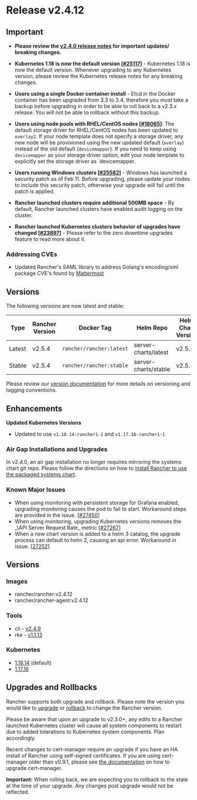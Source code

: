 # Release v2.4.12

## Important

- **Please review the [v2.4.0 release notes](https://github.com/rancher/rancher/releases/tag/v2.4.0) for important updates/ breaking changes.**

* **Kubernetes 1.18 is now the default version [[#25117](https://github.com/rancher/rancher/issues/25117)]** - Kubernetes 1.18 is now the default version. Whenever upgrading to any Kubernetes version, please review the Kubernetes release notes for any breaking changes. 

- **Users using a single Docker container install** - Etcd in the Docker container has been upgraded from 3.3 to 3.4, therefore you *must* take a backup before upgrading in order to be able to roll back to a v2.3.x release. You will not be able to rollback without this backup. 
 
- **Users using node pools with RHEL/CentOS nodes [[#18065](https://github.com/rancher/rancher/issues/18065)]**: The default storage driver for RHEL/CentOS nodes has been updated to `overlay2`. If your node template does not specify a storage driver, any new node will be provisioned using the new updated default (`overlay`) instead of the old default (`devicemapper`). If you need to keep using `devicemapper` as your storage driver option, edit your node template to explicitly set the storage driver as `devicemapper. 

- **Users running Windows clusters [[#25582](https://github.com/rancher/rancher/issues/25582)]** - Windows has launched a security patch as of Feb 11. Before upgrading, please update your nodes to include this security patch, otherwise your upgrade will fail until the patch is applied. 
 
- **Rancher launched clusters require additional 500MB space** - By default, Rancher launched clusters have enabled audit logging on the cluster. 

- **Rancher launched Kubernetes clusters behavior of upgrades have changed [[#23897](https://github.com/rancher/rancher/issues/23897)]** - Please refer to the zero downtime upgrades feature to read more about it. 

### Addressing CVEs

- Updated Rancher's SAML library to address Golang's encoding/xml package CVE's found by [Mattermost](https://mattermost.com/blog/coordinated-disclosure-go-xml-vulnerabilities/)

## Versions

The following versions are now latest and stable:

 |Type | Rancher Version | Docker Tag |Helm Repo| Helm Chart Version |
 |---|---|---|---|---|
 | Latest | v2.5.4 | `rancher/rancher:latest` | server-charts/latest |v2.5.4 |
 | Stable | v2.5.4 | `rancher/rancher:stable` | server-charts/stable | v2.5.4 | 

Please review our [version documentation](https://rancher.com/docs/rancher/v2.x/en/installation/server-tags/) for more details on versioning and tagging conventions.

## Enhancements 

**Updated Kubernetes Versions**
- Updated to use `v1.18.14-rancher1-1` and `v1.17.16-rancher1-1`

### Air Gap Installations and Upgrades

In v2.4.0, an air gap installation no longer requires mirroring the systems chart git repo. Please follow the directions on how to [install Rancher to use the packaged systems chart](https://rancher.com/docs/rancher/v2.x/en/installation/air-gap/install-rancher).

### Known Major Issues

- When using monitoring with persistent storage for Grafana enabled, upgrading monitoring causes the pod to fail to start. Workaround steps are provided in the issue. [[#27450](https://github.com/rancher/rancher/issues/27450)]
- When using monitoring, upgrading Kubernetes versions removes the _\API Server Request Rate\_ metric [[#27267](https://github.com/rancher/rancher/issues/27267)]
- When a new chart version is added to a helm 3 catalog, the upgrade process can default to helm 2, causing an api error. Workaround in issue. [[27252](https://github.com/rancher/rancher/issues/27252)]

## Versions

### Images
- rancher/rancher:v2.4.12
- rancher/rancher-agent:v2.4.12

### Tools

- cli - [v2.4.9](https://github.com/rancher/cli/releases/tag/v2.4.9)
- rke - [v1.1.13](https://github.com/rancher/rke/releases/tag/v1.1.13)

### Kubernetes

- [1.18.14](https://github.com/rancher/hyperkube/releases/tag/v1.18.14-rancher1) (default)
- [1.17.16](https://github.com/rancher/hyperkube/releases/tag/v1.17.16-rancher1)

## Upgrades and Rollbacks

Rancher supports both upgrade and rollback. Please note the version you would like to [upgrade](https://rancher.com/docs/rancher/v2.x/en/upgrades/) or [rollback](https://rancher.com/docs/rancher/v2.x/en/backups/rollbacks/) to change the Rancher version.

Please be aware that upon an upgrade to v2.3.0+, any edits to a Rancher launched Kubernetes cluster will cause all system components to restart due to added tolerations to Kubernetes system components. Plan accordingly.

Recent changes to cert-manager require an upgrade if you have an HA install of Rancher using self-signed certificates. If you are using cert-manager older than v0.9.1, please see [the documentation](https://rancher.com/docs/rancher/v2.x/en/installation/options/upgrading-cert-manager/) on how to upgrade cert-manager.

**Important:** When rolling back, we are expecting you to rollback to the state at the time of your upgrade. Any changes post upgrade would not be reflected. 
